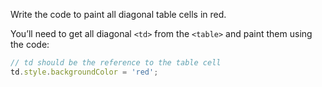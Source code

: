 Write the code to paint all diagonal table cells in red.

You’ll need to get all diagonal `<td>` from the `<table>` and paint them using the code:

```js
// td should be the reference to the table cell
td.style.backgroundColor = 'red';
```